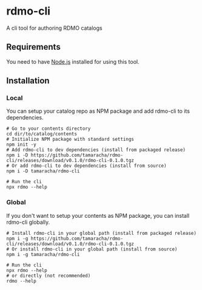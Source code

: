 # rdmo-cli

A cli tool for authoring RDMO catalogs

## Requirements

You need to have [Node.js] installed for using this tool.

## Installation

### Local

You can setup your catalog repo as NPM package and add rdmo-cli to its dependencies.

```shell
# Go to your contents directory
cd dir/to/catalog/contents
# Initialize NPM package with standard settings
npm init -y
# Add rdmo-cli to dev dependencies (install from packaged release)
npm i -D https://github.com/tamaracha/rdmo-cli/releases/download/v0.1.0/rdmo-cli-0.1.0.tgz
# Or add rdmo-cli to dev dependencies (install from source)
npm i -D tamaracha/rdmo-cli

# Run the cli
npx rdmo --help
```

### Global

If you don't want to setup your contents as NPM package,
you can install rdmo-cli globally.

```shell
# Install rdmo-cli in your global path (install from packaged release)
npm i -g https://github.com/tamaracha/rdmo-cli/releases/download/v0.1.0/rdmo-cli-0.1.0.tgz
# Or install rdmo-cli in your global path (install from source)
npm i -g tamaracha/rdmo-cli

# Run the cli
npx rdmo --help
# or directly (not recommended)
rdmo --help
```

[Node.js]: nodejs.org
